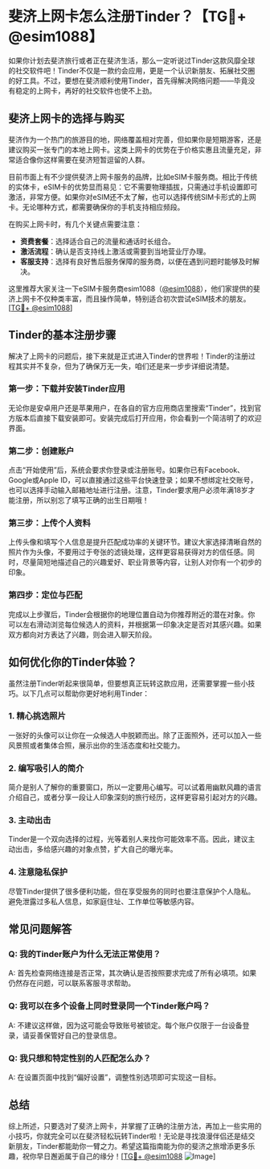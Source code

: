 # 斐济上网卡怎么注册Tinder？【TG💪+ @esim1088】

如果你计划去斐济旅行或者正在斐济生活，那么一定听说过Tinder这款风靡全球的社交软件吧！Tinder不仅是一款约会应用，更是一个认识新朋友、拓展社交圈的好工具。不过，要想在斐济顺利使用Tinder，首先得解决网络问题——毕竟没有稳定的上网卡，再好的社交软件也使不上劲。

## 斐济上网卡的选择与购买

斐济作为一个热门的旅游目的地，网络覆盖相对完善，但如果你是短期游客，还是建议购买一张专门的本地上网卡。这类上网卡的优势在于价格实惠且流量充足，非常适合像你这样需要在斐济短暂逗留的人群。

目前市面上有不少提供斐济上网卡服务的品牌，比如eSIM卡服务商。相比于传统的实体卡，eSIM卡的优势显而易见：它不需要物理插拔，只需通过手机设置即可激活，非常方便。如果你对eSIM还不太了解，也可以选择传统SIM卡形式的上网卡。无论哪种方式，都需要确保你的手机支持相应频段。

在购买上网卡时，有几个关键点需要注意：
- **资费套餐**：选择适合自己的流量和通话时长组合。
- **激活流程**：确认是否支持线上激活或需要到当地营业厅办理。
- **客服支持**：选择有良好售后服务保障的服务商，以便在遇到问题时能够及时解决。

这里推荐大家关注一下eSIM卡服务商esim1088（[@esim1088](https://t.me/s/esim1088)），他们家提供的斐济上网卡不仅种类丰富，而且操作简单，特别适合初次尝试eSIM技术的朋友。[[TG💪+ @esim1088](https://t.me/s/esim1088)]

## Tinder的基本注册步骤

解决了上网卡的问题后，接下来就是正式进入Tinder的世界啦！Tinder的注册过程其实并不复杂，但为了确保万无一失，咱们还是来一步步详细说清楚。

### 第一步：下载并安装Tinder应用
无论你是安卓用户还是苹果用户，在各自的官方应用商店里搜索“Tinder”，找到官方版本后直接下载安装即可。安装完成后打开应用，你会看到一个简洁明了的欢迎界面。

### 第二步：创建账户
点击“开始使用”后，系统会要求你登录或注册账号。如果你已有Facebook、Google或Apple ID，可以直接通过这些平台快速登录；如果不想绑定社交账号，也可以选择手动输入邮箱地址进行注册。注意，Tinder要求用户必须年满18岁才能注册，所以别忘了填写正确的出生日期哦！

### 第三步：上传个人资料
上传头像和填写个人信息是提升匹配成功率的关键环节。建议大家选择清晰自然的照片作为头像，不要用过于夸张的滤镜处理，这样更容易获得对方的信任感。同时，尽量简短地描述自己的兴趣爱好、职业背景等内容，让别人对你有一个初步的印象。

### 第四步：定位与匹配
完成以上步骤后，Tinder会根据你的地理位置自动为你推荐附近的潜在对象。你可以左右滑动浏览每位候选人的资料，并根据第一印象决定是否对其感兴趣。如果双方都向对方表达了兴趣，则会进入聊天阶段。

## 如何优化你的Tinder体验？

虽然注册Tinder听起来很简单，但要想真正玩转这款应用，还需要掌握一些小技巧。以下几点可以帮助你更好地利用Tinder：

### 1. 精心挑选照片
一张好的头像可以让你在一众候选人中脱颖而出。除了正面照外，还可以加入一些风景照或者集体合照，展示出你的生活态度和社交能力。

### 2. 编写吸引人的简介
简介是别人了解你的重要窗口，所以一定要用心编写。可以试着用幽默风趣的语言介绍自己，或者分享一段让人印象深刻的旅行经历，这样更容易引起对方的兴趣。

### 3. 主动出击
Tinder是一个双向选择的过程，光等着别人来找你可能效率不高。因此，建议主动出击，多给感兴趣的对象点赞，扩大自己的曝光率。

### 4. 注意隐私保护
尽管Tinder提供了很多便利功能，但在享受服务的同时也要注意保护个人隐私。避免泄露过多私人信息，如家庭住址、工作单位等敏感内容。

## 常见问题解答

### Q: 我的Tinder账户为什么无法正常使用？
A: 首先检查网络连接是否正常，其次确认是否按照要求完成了所有必填项。如果仍然存在问题，可以联系客服寻求帮助。

### Q: 我可以在多个设备上同时登录同一个Tinder账户吗？
A: 不建议这样做，因为这可能会导致账号被锁定。每个账户仅限于一台设备登录，请妥善保管好自己的登录信息。

### Q: 我只想和特定性别的人匹配怎么办？
A: 在设置页面中找到“偏好设置”，调整性别选项即可实现这一目标。

## 总结

综上所述，只要选对了斐济上网卡，并掌握了正确的注册方法，再加上一些实用的小技巧，你就完全可以在斐济轻松玩转Tinder啦！无论是寻找浪漫伴侣还是结交新朋友，Tinder都能助你一臂之力。希望这篇指南能为你的斐济之旅增添更多乐趣，祝你早日邂逅属于自己的缘分！[[TG💪+ @esim1088](https://t.me/s/esim1088) ![Image](https://i.postimg.cc/4NQfJmqS/Snipaste-2025-05-13-00-14-12.png)]